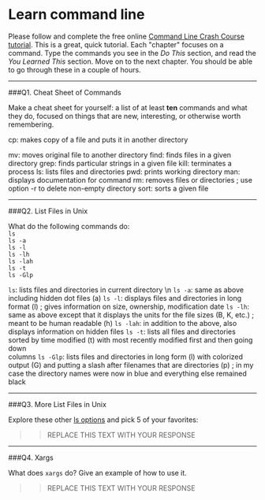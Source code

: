 # Learn command line

Please follow and complete the free online [Command Line Crash Course
tutorial](http://cli.learncodethehardway.org/book/). This is a great,
quick tutorial. Each "chapter" focuses on a command. Type the commands
you see in the _Do This_ section, and read the _You Learned This_
section. Move on to the next chapter. You should be able to go through
these in a couple of hours.

---

###Q1.  Cheat Sheet of Commands  

Make a cheat sheet for yourself: a list of at least **ten** commands and what they do, focused on things that are new, interesting, or otherwise worth remembering.

cp: makes copy of a file and puts it in another directory

mv: moves original file to another directory
find: finds files in a given directory
grep: finds particular strings in a given file
kill: terminates a process
ls: lists files and directories
pwd: prints working directory
man: displays documentation for command
rm: removes files or directories ; use option -r to delete non-empty directory
sort: sorts a given file

---

###Q2.  List Files in Unix   

What do the following commands do:  
`ls`  
`ls -a`  
`ls -l`  
`ls -lh`  
`ls -lah`  
`ls -t`  
`ls -Glp`  

`ls`: lists files and directories in current directory \n
`ls -a`: same as above including hidden dot files (a)
`ls -l`: displays files and directories in long format (l) ; gives information on size, ownership, modification date
`ls -lh`: same as above except that it displays the units for the file sizes (B, K, etc.) ; meant to be human readable (h)
`ls -lah`: in addition to the above, also displays information on hidden files
`ls -t`: lists all files and directories sorted by time modified (t) with most recently modified first and then going down  
columns
`ls -Glp`: lists files and directories in long form (l) with colorized output (G) and putting a slash after filenames that are directories (p) ; in my case the directory names were now in blue and everything else remained black

---

###Q3.  More List Files in Unix  

Explore these other [ls options](http://www.techonthenet.com/unix/basic/ls.php) and pick 5 of your favorites:

> > REPLACE THIS TEXT WITH YOUR RESPONSE

---

###Q4.  Xargs   

What does `xargs` do? Give an example of how to use it.

> > REPLACE THIS TEXT WITH YOUR RESPONSE

 

